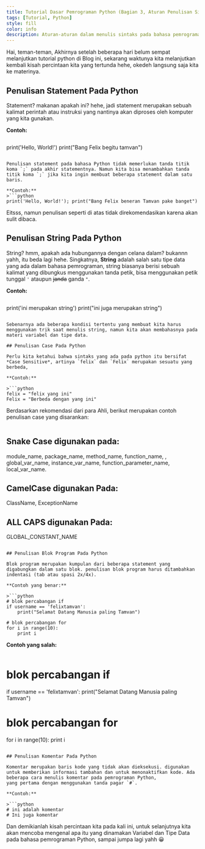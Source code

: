 ```yaml
---
title: Tutorial Dasar Pemrograman Python (Bagian 3, Aturan Penulisan Sintaks Pada Bahasa Pemrograman Python)
tags: [Tutorial, Python]
style: fill
color: info
description: Aturan-aturan dalam menulis sintaks pada bahasa pemrograman python
---
```


Hai, teman-teman, Akhirnya setelah beberapa hari belum sempat melanjutkan tutorial python di Blog ini, sekarang waktunya kita melanjutkan kembali kisah percintaan kita yang tertunda hehe, okedeh langsung saja kita ke materinya.

## Penulisan Statement Pada Python

Statement? makanan apakah ini? hehe, jadi statement merupakan sebuah kalimat perintah atau instruksi yang nantinya akan diproses oleh komputer yang kita gunakan.

**Contoh:**

>```python
print('Hello, World!')
print("Bang Felix begitu tamvan")
```

Penulisan statement pada bahasa Python tidak memerlukan tanda titik koma `;` pada akhir statementnya. Namun kita bisa menambahkan tanda titik koma `;` jika kita ingin membuat beberapa statement dalam satu baris.

**Contoh:**
>```python
print('Hello, World!'); print("Bang Felix beneran Tamvan pake banget")
```

Eitsss, namun penulisan seperti di atas tidak direkomendasikan karena akan sulit dibaca.

## Penulisan String Pada Python

String? hmm, apakah ada hubungannya dengan celana dalam? bukannn yahh, itu beda lagi hehe.
Singkatnya, **String** adalah salah satu tipe data yang ada dalam bahasa pemrograman, string biasanya berisi sebuah kalimat yang dibungkus menggunakan tanda petik, bisa menggunakan petik tunggal `'` ataupun ~~janda~~ ganda `"`.

**Contoh:**

>```python
print('ini merupakan string')
print("ini juga merupakan string")
```

Sebenarnya ada beberapa kondisi tertentu yang membuat kita harus menggunakan trik saat menulis string, namun kita akan membahasnya pada materi variabel dan tipe data.

## Penulisan Case Pada Python 

Perlu kita ketahui bahwa sintaks yang ada pada python itu bersifat *Case Sensitive*, artinya `felix` dan `Felix` merupakan sesuatu yang berbeda,

**Contoh:**

>```python
felix = "felix yang ini"
Felix = "Berbeda dengan yang ini"
```

Berdasarkan rekomendasi dari para Ahli, berikut merupakan contoh penulisan case yang disarankan:

>```python
## Snake Case digunakan pada:
module_name, package_name, method_name, function_name, , global_var_name, instance_var_name, function_parameter_name, local_var_name.

## CamelCase digunakan Pada:
ClassName, ExceptionName

## ALL CAPS digunakan Pada:
GLOBAL_CONSTANT_NAME
```

## Penulisan Blok Program Pada Python

Blok program merupakan kumpulan dari beberapa statement yang digabungkan dalam satu blok. penulisan blok program harus ditambahkan indentasi (tab atau spasi 2x/4x).

**Contoh yang benar:**

>```python
# blok percabangan if
if username == 'felixtamvan':
    print("Selamat Datang Manusia paling Tamvan")

# blok percabangan for
for i in range(10):
    print i
```

**Contoh yang salah:**

>```python
# blok percabangan if
if username == 'felixtamvan':
print("Selamat Datang Manusia paling Tamvan")

# blok percabangan for
for i in range(10):
print i
```

## Penulisan Komentar Pada Python

Komentar merupakan baris kode yang tidak akan dieksekusi. digunakan untuk memberikan informasi tambahan dan untuk menonaktifkan kode. Ada beberapa cara menulis komentar pada pemrograman Python,
yang pertama dengan menggunakan tanda pagar `#`.

**Contoh:**

>```python
# ini adalah komentar
# Ini juga komentar
```

Dan demikianlah kisah percintaan kita pada kali ini, untuk selanjutnya kita akan mencoba mengenal apa itu yang dinamakan Variabel dan Tipe Data pada bahasa pemrograman Python, sampai jumpa lagi yahh 😀